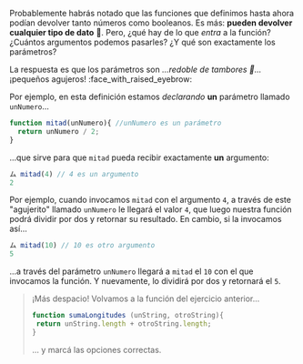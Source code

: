 Probablemente habrás notado que las funciones que definimos hasta ahora podían devolver tanto números como booleanos. Es más: **pueden devolver cualquier tipo de dato** :exploding_head:. Pero, ¿qué hay de lo que _entra_ a la función? ¿Cuántos argumentos podemos pasarles? ¿Y qué son exactamente los parámetros? 

La respuesta es que los parámetros son _...redoble de tambores :drum:..._  ¡pequeños agujeros! :face_with_raised_eyebrow: 

Por ejemplo, en esta definición estamos _declarando_ **un** parámetro llamado `unNumero`... 

```javascript
function mitad(unNumero){ //unNumero es un parámetro
  return unNumero / 2;
}
```

...que sirve para que `mitad` pueda recibir exactamente **un** argumento: 

```javascript
ム mitad(4) // 4 es un argumento
2
```

Por ejemplo, cuando invocamos `mitad` con el argumento `4`, a través de este "agujerito" llamado `unNumero` le llegará el valor `4`, que luego nuestra función podrá dividir por dos y retornar su resultado. En cambio, si la invocamos así...


```javascript
ム mitad(10) // 10 es otro argumento
5
```

...a través del parámetro `unNumero` llegará a `mitad` el `10` con el que invocamos la función. Y nuevamente, lo dividirá por dos y retornará el `5`.    

> ¡Más despacio! Volvamos a la función del ejercicio anterior...
>
> ```javascript
> function sumaLongitudes (unString, otroString){
>  return unString.length + otroString.length;
> }
> ```
> 
> ... y marcá las opciones correctas. 

